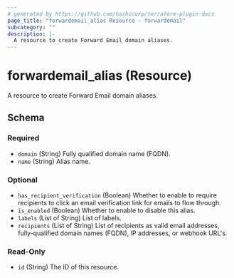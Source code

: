 ```yaml
---
# generated by https://github.com/hashicorp/terraform-plugin-docs
page_title: "forwardemail_alias Resource - forwardemail"
subcategory: ""
description: |-
  A resource to create Forward Email domain aliases.
---
```


# forwardemail_alias (Resource)

A resource to create Forward Email domain aliases.



<!-- schema generated by tfplugindocs -->
## Schema

### Required

- `domain` (String) Fully qualified domain name (FQDN).
- `name` (String) Alias name.

### Optional

- `has_recipient_verification` (Boolean) Whether to enable to require recipients to click an email verification link for emails to flow through.
- `is_enabled` (Boolean) Whether to enable to disable this alias.
- `labels` (List of String) List of labels.
- `recipients` (List of String) List of recipients as valid email addresses, fully-qualified domain names (FQDN), IP addresses, or webhook URL's.

### Read-Only

- `id` (String) The ID of this resource.
